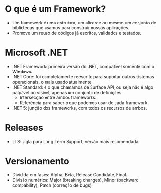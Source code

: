 # O que é um Framework?
  - Um framework é uma estrutura, um alicerce ou mesmo um conjunto de bibliotecas que usamos para construir nossas aplicações.
  - Promove um reuso de códigos já escritos, validados e testados. 

# Microsoft .NET
  - .NET Framework: primeira versão do .NET, compatível somente com o Windows.
  - .NET Core: foi completamente reescrito para suportar outros sistemas operacionais, o mais usado atualmente.
  - .NET Standard: é o que chamamos de Surface API, ou seja não é algo palpável ou visível, apenas um conjunto de definições.
    * Intersecção entre ambos frameworks.
    * Referência para saber o que podemos usar de cada framework.
  - .NET 5: junção dos frameworks, com todos os recursos de ambos.

# Releases
  - LTS: sigla para Long Term Support, versão mais recomendada.

# Versionamento
  - Dividida em fases: Alpha, Beta, Release Candidate, Final.
  - Divisão numérica: Major (breaking changes), Minor (backward compability), Patch (correção de bugs).
